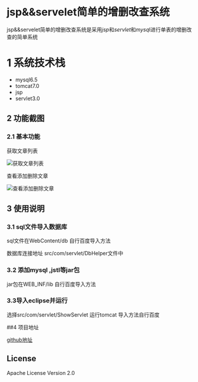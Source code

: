 # jsp&&servelet简单的增删改查系统

jsp&&servelet简单的增删改查系统是采用*jsp*和*servlet*和*mysq*l进行单表的增删改查的简单系统

#  1 系统技术栈

* mysql6.5
* tomcat7.0
* jsp
* servlet3.0

## 2 功能截图
  
### 2.1 基本功能

获取文章列表

![获取文章列表](https://upload-images.jianshu.io/upload_images/4157022-2d19aa144b3de4bd.png?imageMogr2/auto-orient/strip%7CimageView2/2/w/1240)

查看添加删除文章

![查看添加删除文章](https://upload-images.jianshu.io/upload_images/4157022-d34bb5b97f70656c.png?imageMogr2/auto-orient/strip%7CimageView2/2/w/1240)

## 3 使用说明

### 3.1 sql文件导入数据库

  sql文件在WebContent/db 自行百度导入方法

  数据库连接地址 src/com/servlet/DbHelper文件中

### 3.2 添加mysql ,jstl等jar包

jar包在WEB_INF/lib  自行百度导入方法

### 3.3导入eclipse并运行

  选择src/com/servlet/ShowServlet 运行tomcat  导入方法自行百度


##4 项目地址

  [github地址](https://github.com/ayhyh/curdTest)
## License
Apache License Version 2.0
